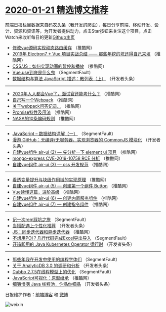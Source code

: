 # [2020-01-21 精选博文推荐](http://hao.caibaojian.com/date/2020/01/21)

[前端日报](http://caibaojian.com/c/news)栏目数据来自[码农头条](http://hao.caibaojian.com/)（我开发的爬虫），每日分享前端、移动开发、设计、资源和资讯等，为开发者提供动力，点击Star按钮来关注这个项目，点击Watch来收听每日的更新[Github主页](https://github.com/kujian/frontendDaily)
* [修改vue源码实现动态路由缓存](http://hao.caibaojian.com/136722.html) （推酷网）
* [2019年 Electron7 + Vue 项目实战总结 —— 那些年挖的坑还得自己来填](http://hao.caibaojian.com/136733.html) （推酷网）
* [CSS/JS：如何实现动画的暂停和播放](http://hao.caibaojian.com/136744.html) （推酷网）
* [Vue.use到底是什么鬼](http://hao.caibaojian.com/136675.html) （SegmentFault）
* [数据结构与算法 JavaScript 描述：散列表（上）](http://hao.caibaojian.com/136707.html) （开发者头条）

***
* [2020年人人都会Vue了，面试官还能考什么？](http://hao.caibaojian.com/136745.html) （推酷网）
* [自己写一个Webpack](http://hao.caibaojian.com/136735.html) （推酷网）
* [关于webpack问答记录&#8230;](http://hao.caibaojian.com/136725.html) （推酷网）
* [Promise特性及用法](http://hao.caibaojian.com/136726.html) （推酷网）
* [NASA的10条编码规则](http://hao.caibaojian.com/136737.html) （推酷网）

***
* [JavaScript &#8211; 数据结构详解（一）](http://hao.caibaojian.com/136678.html) （SegmentFault）
* [漫游 GitHub：无编译/无服务器，实现浏览器的 CommonJS 模块化](http://hao.caibaojian.com/136710.html) （开发者头条）
* [自建vue组件 air-ui (2) &#8212; 先分析一下 element ui 项目](http://hao.caibaojian.com/136727.html) （推酷网）
* [mongo-express CVE-2019-10758 RCE 分析](http://hao.caibaojian.com/136738.html) （推酷网）
* [自建vue组件 air-ui (3) &#8212; css 开发规范](http://hao.caibaojian.com/136728.html) （推酷网）

***
* [看透变量提升与块级作用域的实现原理](http://hao.caibaojian.com/136739.html) （推酷网）
* [自建vue组件 air-ui (5) &#8212; 创建第一个组件 Button](http://hao.caibaojian.com/136729.html) （推酷网）
* [Vue读懂这篇，进阶高级](http://hao.caibaojian.com/136740.html) （推酷网）
* [自建vue组件 air-ui (6) &#8212; 创建内置服务组件](http://hao.caibaojian.com/136730.html) （推酷网）
* [自建vue组件 air-ui (7) &#8212; 创建指令组件](http://hao.caibaojian.com/136731.html) （推酷网）

***
* [记一次rem踩坑之旅](http://hao.caibaojian.com/136673.html) （SegmentFault）
* [当搭配遇上个性化推荐](http://hao.caibaojian.com/136705.html) （开发者头条）
* [JS：同步迭代器和异步迭代器](http://hao.caibaojian.com/136743.html) （推酷网）
* [不想用POI？几行代码完成Excel导出导入](http://hao.caibaojian.com/136684.html) （SegmentFault）
* [开箱即用的 Java Kubernetes Operator 运行时](http://hao.caibaojian.com/136695.html) （开发者头条）

***
* [那些年我在开发中使用的编程字体们](http://hao.caibaojian.com/136674.html) （SegmentFault）
* [关于 AnalyticDB 3.0 的调研和分析](http://hao.caibaojian.com/136706.html) （开发者头条）
* [Dubbo 2.7.5在线程模型上的优化](http://hao.caibaojian.com/136685.html) （SegmentFault）
* [JavaScript️可视化：原型继承](http://hao.caibaojian.com/136723.html) （推酷网）
* [细嚼慢咽 Java 线程池，你品你细品](http://hao.caibaojian.com/136696.html) （开发者头条）

日报维护作者：[前端博客](http://caibaojian.com/) 和 [微博](http://caibaojian.com/go/weibo)

![weixin](https://user-images.githubusercontent.com/3055447/38468989-651132ac-3b80-11e8-8e6b-15122322a9d7.png)